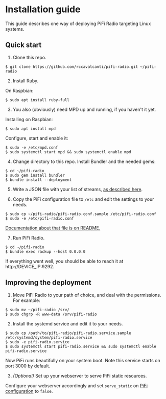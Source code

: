 # Installation guide

This guide describes one way of deploying PiFi Radio targeting Linux systems.


## Quick start

1. Clone this repo.

```
$ git clone https://github.com/rccavalcanti/pifi-radio.git ~/pifi-radio
```


2. Install Ruby.

On Raspbian:
```
$ sudo apt install ruby-full
```


3. You also (obviously) need MPD up and running, if you haven't it yet.

Installing on Raspbian:
```
$ sudo apt install mpd
```

Configure, start and enable it:
```
$ sudo -e /etc/mpd.conf
$ sudo systemctl start mpd && sudo systemctl enable mpd
```


4. Change directory to this repo. Install Bundler and the needed gems:

```
$ cd ~/pifi-radio
$ sudo gem install bundler
$ bundle install --deployment
```


5. Write a JSON file with your list of streams, [as described here](README.md#list-of-streams).


6. Copy the PiFi configuration file to `/etc` and edit the settings to your needs.

```
$ sudo cp ~/pifi-radio/pifi-radio.conf.sample /etc/pifi-radio.conf
$ sudo -e /etc/pifi-radio.conf
```

[Documentation about that file is on README.](README.md#pifi-configuration)


7. Run PiFi Radio.

```
$ cd ~/pifi-radio
$ bundle exec rackup --host 0.0.0.0
```

If everything went well, you should be able to reach it at http://DEVICE_IP:9292.



## Improving the deployment

1. Move PiFi Radio to your path of choice, and deal with the permissions. For example:

```
$ sudo mv ~/pifi-radio /srv/
$ sudo chgrp -R www-data /srv/pifi-radio
```


2. Install the systemd service and edit it to your needs.
```
$ sudo cp /path/to/pifi-radio/pifi-radio.service.sample /etc/systemd/system/pifi-radio.service
$ sudo -e pifi-radio.service
$ sudo systemctl start pifi-radio.service && sudo systemctl enable pifi-radio.service
```

Now PiFi runs beautifully on your system boot.
Note this service starts on port 3000 by default.



3. *(Optional)* Set up your webserver to serve PiFi static resources.

Configure your webserver accordingly and set `serve_static` on [PiFi configuration](README.md#pifi-configuration) to `false`.

